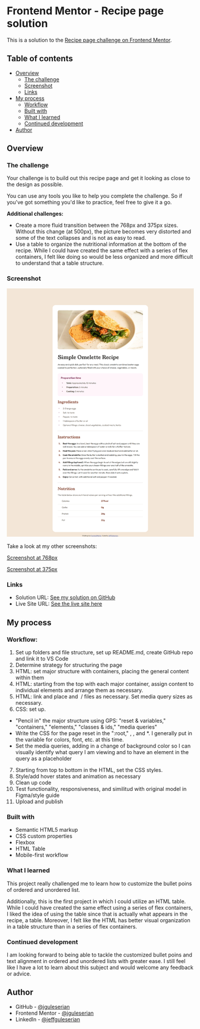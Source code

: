 # Frontend Mentor - Recipe page solution

This is a solution to the [Recipe page challenge on Frontend Mentor](https://www.frontendmentor.io/challenges/recipe-page-KiTsR8QQKm). 
## Table of contents

- [Overview](#overview)
  - [The challenge](#the-challenge)
  - [Screenshot](#screenshot)
  - [Links](#links)
- [My process](#my-process)
  - [Workflow](#workflow)
  - [Built with](#built-with)
  - [What I learned](#what-i-learned)
  - [Continued development](#continued-development)
- [Author](#author)

## Overview

### The challenge

Your challenge is to build out this recipe page and get it looking as close to the design as possible.

You can use any tools you like to help you complete the challenge. So if you've got something you'd like to practice, feel free to give it a go.

**Additional challenges:**

- Create a more fluid transition between the 768px and 375px sizes. Without this change (at 500px), the picture becomes very distorted and some of the text collapses and is not as easy to read.
- Use a table to organize the nutritional information at the bottom of the recipe. While I could have created the same effect with a series of flex containers, I felt like doing so would be less organized and more difficult to understand that a table structure.

### Screenshot

![Screenshot at 1440px](screenshot.png)

Take a look at my other screenshots:

[Screenshot at 768px](/screenshots/screenshot_768px.png)

[Screenshot at 375px](/screenshots/screenshot_375px.png)

### Links

- Solution URL: [See my solution on GitHub](https://github.com/jguleserian/FMC-Recipe-Page)
- Live Site URL: [See the live site here](https://jguleserian.github.io/FMC-Recipe-Page/)

## My process

### Workflow:

1. Set up folders and file structure, set up README.md, create GitHub repo and link it to VS Code 
2. Determine strategy for structuring the page
3. HTML: set major structure with containers, placing the general content within them
4. HTML: starting from the top with each major container, assign content to individual elements and arrange them as necessary.
5. HTML: link and place <picture> and <img> / <source> files as necessary. Set media query sizes as necessary.
6. CSS: set up.
  - "Pencil in" the major structure using GPS: "reset & variables," "containers," "elements," "classes & ids," "media queries"
  - Write the CSS for the page reset in the ":root," <html>, <body>, and *. I generally put in the variable for colors, font, etc. at this time.
  - Set the media queries, adding in a change of background color so I can visually identify what query I am viewing and to have an element in the query as a placeholder
7. Starting from top to bottom in the HTML, set the CSS styles. 
8. Style/add hover states and animation as necessary
9. Clean up code
10. Test functionality, responsiveness, and similitud with original model in Figma/style guide
11. Upload and publish

### Built with

- Semantic HTML5 markup
- CSS custom properties
- Flexbox
- HTML Table
- Mobile-first workflow

### What I learned

This project really challenged me to learn how to customize the bullet poins of ordered and unordered list. 

Additionally, this is the first project in which I could utilize an HTML table. While I could have created the same effect using a series of flex containers, I liked the idea of using the table since that is actually what appears in the recipe, a table. Moreover, I felt like the HTML has better visual organization in a table structure than in a series of flex containers.

### Continued development

I am looking forward to being able to tackle the customized bullet poins and text alignment in ordered and unordered lists with greater ease. I still feel like I have a lot to learn about this subject and would welcome any feedback or advice.

## Author

- GitHub - [@jguleserian](https://github.com/jguleserian)
- Frontend Mentor - [@jguleserian](https://www.frontendmentor.io/profile/jguleserian)
- LinkedIn - [@jeffguleserian](https://www.linkedin.com/jeffguleserian)



